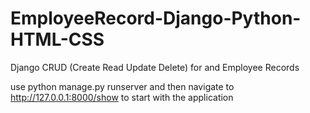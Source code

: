 # EmployeeRecord-Django-Python-HTML-CSS

Django CRUD (Create Read Update Delete) for and Employee Records

use python manage.py runserver and then navigate to http://127.0.0.1:8000/show to start with the application
